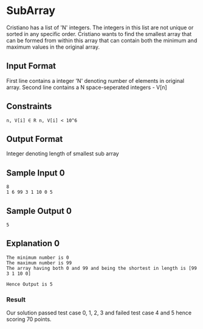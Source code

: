 # SubArray
Cristiano has a list of 'N' integers. The integers in this list are not unique or sorted in any specific order. Cristiano wants to find the smallest array that can be formed from within this array that can contain both the minimum and maximum values in the original array.

## Input Format
First line contains a integer 'N' denoting number of elements in original array. Second line contains a N space-seperated integers - V[n]

## Constraints
`n, V[i] ∈ R n, V[i] < 10^6`

## Output Format
Integer denoting length of smallest sub array

## Sample Input 0
```
8 
1 6 99 3 1 10 0 5
```

## Sample Output 0
```
5
```

## Explanation 0
```
The minimum number is 0
The maximum number is 99
The array having both 0 and 99 and being the shortest in length is [99 3 1 10 0]

Hence Output is 5
```

### Result
Our solution passed test case 0, 1, 2, 3 and failed test case 4 and 5 hence scoring 70 points.